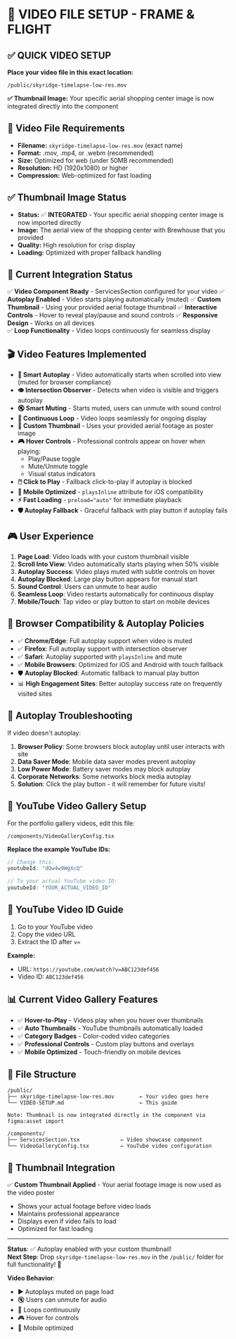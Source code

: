 # 🎥 VIDEO FILE SETUP - FRAME & FLIGHT

## ✅ QUICK VIDEO SETUP

**Place your video file in this exact location:**
```
/public/skyridge-timelapse-low-res.mov
```

**✅ Thumbnail Image:** Your specific aerial shopping center image is now integrated directly into the component

## 📁 Video File Requirements
- **Filename:** `skyridge-timelapse-low-res.mov` (exact name)
- **Format:** .mov, .mp4, or .webm (recommended)
- **Size:** Optimized for web (under 50MB recommended)
- **Resolution:** HD (1920x1080) or higher
- **Compression:** Web-optimized for fast loading

## ✅ Thumbnail Image Status
- **Status:** ✅ **INTEGRATED** - Your specific aerial shopping center image is now imported directly
- **Image:** The aerial view of the shopping center with Brewhouse that you provided
- **Quality:** High resolution for crisp display
- **Loading:** Optimized with proper fallback handling

## 🎯 Current Integration Status
✅ **Video Component Ready** - ServicesSection configured for your video
✅ **Autoplay Enabled** - Video starts playing automatically (muted)
✅ **Custom Thumbnail** - Using your provided aerial footage thumbnail
✅ **Interactive Controls** - Hover to reveal play/pause and sound controls
✅ **Responsive Design** - Works on all devices  
✅ **Loop Functionality** - Video loops continuously for seamless display

## 🎬 Video Features Implemented
- **🚀 Smart Autoplay** - Video automatically starts when scrolled into view (muted for browser compliance)
- **👁️ Intersection Observer** - Detects when video is visible and triggers autoplay
- **🔇 Smart Muting** - Starts muted, users can unmute with sound control
- **🔁 Continuous Loop** - Video loops seamlessly for ongoing display
- **🎯 Custom Thumbnail** - Uses your provided aerial footage as poster image
- **🎮 Hover Controls** - Professional controls appear on hover when playing:
  - Play/Pause toggle
  - Mute/Unmute toggle
  - Visual status indicators
- **🖱️ Click to Play** - Fallback click-to-play if autoplay is blocked
- **📱 Mobile Optimized** - `playsInline` attribute for iOS compatibility
- **⚡ Fast Loading** - `preload="auto"` for immediate playback
- **🛡️ Autoplay Fallback** - Graceful fallback with play button if autoplay fails

## 🎮 User Experience
1. **Page Load**: Video loads with your custom thumbnail visible
2. **Scroll Into View**: Video automatically starts playing when 50% visible
3. **Autoplay Success**: Video plays muted with subtle controls on hover
4. **Autoplay Blocked**: Large play button appears for manual start
5. **Sound Control**: Users can unmute to hear audio
6. **Seamless Loop**: Video restarts automatically for continuous display
7. **Mobile/Touch**: Tap video or play button to start on mobile devices

## 🔧 Browser Compatibility & Autoplay Policies
- ✅ **Chrome/Edge**: Full autoplay support when video is muted
- ✅ **Firefox**: Full autoplay support with intersection observer
- ✅ **Safari**: Autoplay supported with `playsInline` and mute
- ✅ **Mobile Browsers**: Optimized for iOS and Android with touch fallback
- 🛡️ **Autoplay Blocked**: Automatic fallback to manual play button
- 📊 **High Engagement Sites**: Better autoplay success rate on frequently visited sites

## 🚨 Autoplay Troubleshooting
If video doesn't autoplay:
1. **Browser Policy**: Some browsers block autoplay until user interacts with site
2. **Data Saver Mode**: Mobile data saver modes prevent autoplay
3. **Low Power Mode**: Battery saver modes may block autoplay
4. **Corporate Networks**: Some networks block media autoplay
5. **Solution**: Click the play button - it will remember for future visits!

## 🚀 YouTube Video Gallery Setup

For the portfolio gallery videos, edit this file:
```
/components/VideoGalleryConfig.tsx
```

**Replace the example YouTube IDs:**
```javascript
// Change this:
youtubeId: "dQw4w9WgXcQ"

// To your actual YouTube video ID:
youtubeId: "YOUR_ACTUAL_VIDEO_ID"
```

## 🎯 YouTube Video ID Guide
1. Go to your YouTube video
2. Copy the video URL
3. Extract the ID after `v=`
   
**Example:**
- URL: `https://youtube.com/watch?v=ABC123def456`  
- Video ID: `ABC123def456`

## 📊 Current Video Gallery Features
- ✅ **Hover-to-Play** - Videos play when you hover over thumbnails
- ✅ **Auto Thumbnails** - YouTube thumbnails automatically loaded
- ✅ **Category Badges** - Color-coded video categories
- ✅ **Professional Controls** - Custom play buttons and overlays
- ✅ **Mobile Optimized** - Touch-friendly on mobile devices

## 🔧 File Structure
```
/public/
├── skyridge-timelapse-low-res.mov        ← Your video goes here
└── VIDEO-SETUP.md                        ← This guide

Note: Thumbnail is now integrated directly in the component via figma:asset import

/components/
├── ServicesSection.tsx             ← Video showcase component
└── VideoGalleryConfig.tsx          ← YouTube video configuration
```

## 🎨 Thumbnail Integration
✅ **Custom Thumbnail Applied** - Your aerial footage image is now used as the video poster
- Shows your actual footage before video loads
- Maintains professional appearance
- Displays even if video fails to load
- Optimized for fast loading

---

**Status**: ✅ Autoplay enabled with your custom thumbnail!  
**Next Step**: Drop `skyridge-timelapse-low-res.mov` in the `/public/` folder for full functionality! 🎉

**Video Behavior**: 
- ▶️ Autoplays muted on page load
- 🔇 Users can unmute for audio
- 🔁 Loops continuously 
- 🎮 Hover for controls
- 📱 Mobile optimized